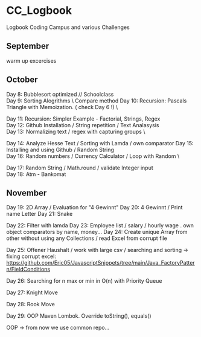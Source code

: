 # CC_Logbook
Logbook Coding Campus and various Challenges

## September 
warm up excercises

## October
Day 8: Bubblesort optimized // Schoolclass \
Day 9: Sorting Alogrithms \ Compare method
Day 10: Recursion: Pascals Triangle with Memoization. ( check Day 6 !) \

Day 11: Recursion: Simpler Example - Factorial, Strings, Regex \
Day 12: Github Installation / String repetition / Text Analasysis \
Day 13: Normalizing text / regex with capturing groups \

Day 14: Analyze Hesse Text / Sorting with Lamda / own comparator
Day 15: Installing and using Github / Random String \
Day 16: Random numbers / Currency Calculator / Loop with Random \

Day 17: Random String / Math.round / validate Integer input \
Day 18: Atm - Bankomat

## November
Day 19: 2D Array / Evaluation for "4 Gewinnt"
Day 20: 4 Gewinnt / Print name Letter
Day 21: Snake 

Day 22: Filter with lamda
Day 23: Employee list / salary / hourly wage . own object comparators by name, money...
Day 24: Create unique Array from other without using any Collections / read Excel from corrupt file

Day 25: Offener Haushalt / work with large csv / searching and sorting
	-> fixing corrupt excel: https://github.com/Eric05/JavascriptSnippets/tree/main/Java_FactoryPattern/FieldConditions
	
Day 26: Searching for n max or min in O(n) with Priority Queue

Day 27: Knight Move

Day 28: Rook Move

Day 29: OOP Maven Lombok. Override toString(), equals()

OOP -> from now we use common repo...